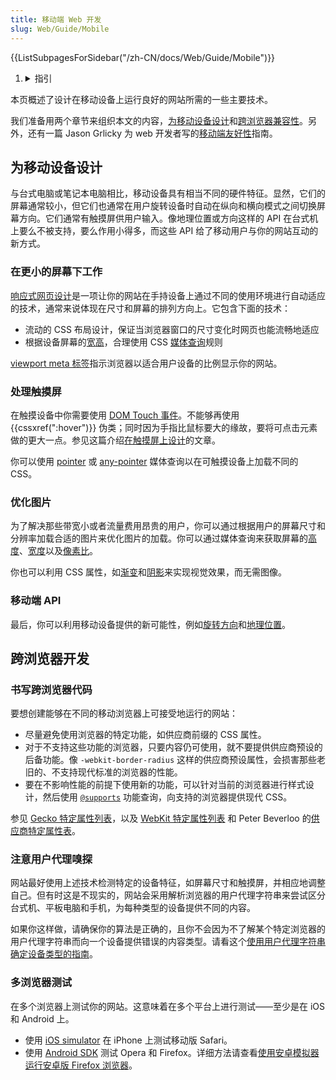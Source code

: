```yaml
---
title: 移动端 Web 开发
slug: Web/Guide/Mobile
---
```


<section id="Quick_links">
  {{ListSubpagesForSidebar("/zh-CN/docs/Web/Guide/Mobile")}}
  <ol>
    <li class="toggle">
      <details>
        <summary>指引</summary>
        <ol>
          {{ListSubpagesForSidebar("/zh-CN/docs/Web/Guide")}}
        </ol>
      </details>
    </li>
  </ol>
</section>

本页概述了设计在移动设备上运行良好的网站所需的一些主要技术。

我们准备用两个章节来组织本文的内容，[为移动设备设计](#为移动设备设计)和[跨浏览器兼容性](#跨浏览器开发)。另外，还有一篇 Jason Grlicky 为 web 开发者写的[移动端友好性](/zh-CN/docs/Web_Development/Mobile/Mobile-friendliness)指南。

## 为移动设备设计

与台式电脑或笔记本电脑相比，移动设备具有相当不同的硬件特征。显然，它们的屏幕通常较小，但它们也通常在用户旋转设备时自动在纵向和横向模式之间切换屏幕方向。它们通常有触摸屏供用户输入。像地理位置或方向这样的 API 在台式机上要么不被支持，要么作用小得多，而这些 API 给了移动用户与你的网站互动的新方式。

### 在更小的屏幕下工作

[响应式网页设计](/zh-CN/docs/Learn/CSS/CSS_layout/Responsive_Design)是一项让你的网站在手持设备上通过不同的使用环境进行自动适应的技术，通常来说体现在尺寸和屏幕的排列方向上。它包含下面的技术：

- 流动的 CSS 布局设计，保证当浏览器窗口的尺寸变化时网页也能流畅地适应
- 根据设备屏幕的[宽](/zh-CN/docs/Web/CSS/@media/width)[高](/zh-CN/docs/Web/CSS/@media/height)，合理使用 CSS [媒体查询](/zh-CN/docs/Web/CSS/Media_Queries)规则

[viewport meta 标签](/zh-CN/docs/Learn/CSS/CSS_layout/Responsive_Design#viewport_meta_标签)指示浏览器以适合用户设备的比例显示你的网站。

### 处理触摸屏

在触摸设备中你需要使用 [DOM Touch 事件](/zh-CN/docs/Web/API/Touch_events)。不能够再使用 {{cssxref(":hover")}} 伪类；同时因为手指比鼠标要大的缘故，要将可点击元素做的更大一点。参见这篇介绍[在触摸屏上设计](https://web.archive.org/web/20150520130912/http://www.whatcreative.co.uk/blog/tips/designing-for-touch-screen/)的文章。

你可以使用 [pointer](/zh-CN/docs/Web/CSS/@media/pointer) 或 [any-pointer](/zh-CN/docs/Web/CSS/@media/any-pointer) 媒体查询以在可触摸设备上加载不同的 CSS。

### 优化图片

为了解决那些带宽小或者流量费用昂贵的用户，你可以通过根据用户的屏幕尺寸和分辨率加载合适的图片来优化图片的加载。你可以通过媒体查询来获取屏幕的[高度](/zh-CN/docs/Web/CSS/@media/height)、[宽度](/zh-CN/docs/Web/CSS/@media/width)以及[像素比](/zh-CN/docs/Web/CSS/@media/resolution)。

你也可以利用 CSS 属性，如[渐变](/zh-CN/docs/Web/CSS/CSS_Images/Using_CSS_gradients)和[阴影](/zh-CN/docs/Web/CSS/box-shadow)来实现视觉效果，而无需图像。

### 移动端 API

最后，你可以利用移动设备提供的新可能性，例如[旋转方向](/zh-CN/docs/Web/API/Device_orientation_events/Detecting_device_orientation)和[地理位置](/zh-CN/docs/Web/API/Geolocation_API)。

## 跨浏览器开发

### 书写跨浏览器代码

要想创建能够在不同的移动浏览器上可接受地运行的网站：

- 尽量避免使用浏览器的特定功能，如供应商前缀的 CSS 属性。
- 对于不支持这些功能的浏览器，只要内容仍可使用，就不要提供供应商预设的后备功能。像 `-webkit-border-radius` 这样的供应商预设属性，会损害那些老旧的、不支持现代标准的浏览器的性能。
- 要在不影响性能的前提下使用新的功能，可以针对当前的浏览器进行样式设计，然后使用 [`@supports`](/zh-CN/docs/Web/CSS/@supports) 功能查询，向支持的浏览器提供现代 CSS。

参见 [Gecko 特定属性列表](/zh-CN/docs/Web/CSS/Mozilla_Extensions)，以及 [WebKit 特定属性列表](/zh-CN/docs/Web/CSS/WebKit_Extensions) 和 Peter Beverloo 的[供应商特定属性表](https://peter.sh/experiments/vendor-prefixed-css-property-overview/)。

### 注意用户代理嗅探

网站最好使用上述技术检测特定的设备特征，如屏幕尺寸和触摸屏，并相应地调整自己。但有时这是不现实的，网站会采用解析浏览器的用户代理字符串来尝试区分台式机、平板电脑和手机，为每种类型的设备提供不同的内容。

如果你这样做，请确保你的算法是正确的，且你不会因为不了解某个特定浏览器的用户代理字符串而向一个设备提供错误的内容类型。请看这个[使用用户代理字符串确定设备类型的指南](/zh-CN/docs/Web/HTTP/Browser_detection_using_the_user_agent#mobile.2c_tablet_or_desktop)。

### 多浏览器测试

在多个浏览器上测试你的网站。这意味着在多个平台上进行测试——至少是在 iOS 和 Android 上。

- 使用 [iOS simulator](https://developer.apple.com/devcenter/ios/index.action) 在 iPhone 上测试移动版 Safari。
- 使用 [Android SDK](https://developer.android.google.cn/studio#command-tools) 测试 Opera 和 Firefox。详细方法请查看[使用安卓模拟器运行安卓版 Firefox 浏览器](https://wiki.mozilla.org/Mobile/Fennec/Android/Emulator)。
